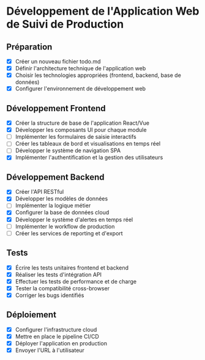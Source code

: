 # Développement de l'Application Web de Suivi de Production

## Préparation
- [x] Créer un nouveau fichier todo.md
- [x] Définir l'architecture technique de l'application web
- [x] Choisir les technologies appropriées (frontend, backend, base de données)
- [x] Configurer l'environnement de développement web

## Développement Frontend
- [x] Créer la structure de base de l'application React/Vue
- [x] Développer les composants UI pour chaque module
- [ ] Implémenter les formulaires de saisie interactifs
- [ ] Créer les tableaux de bord et visualisations en temps réel
- [ ] Développer le système de navigation SPA
- [x] Implémenter l'authentification et la gestion des utilisateurs

## Développement Backend
- [x] Créer l'API RESTful
- [x] Développer les modèles de données
- [ ] Implémenter la logique métier
- [x] Configurer la base de données cloud
- [x] Développer le système d'alertes en temps réel
- [ ] Implémenter le workflow de production
- [ ] Créer les services de reporting et d'export

## Tests
- [x] Écrire les tests unitaires frontend et backend
- [x] Réaliser les tests d'intégration API
- [x] Effectuer les tests de performance et de charge
- [x] Tester la compatibilité cross-browser
- [x] Corriger les bugs identifiés

## Déploiement
- [x] Configurer l'infrastructure cloud
- [x] Mettre en place le pipeline CI/CD
- [x] Déployer l'application en production
- [x] Envoyer l'URL à l'utilisateur
